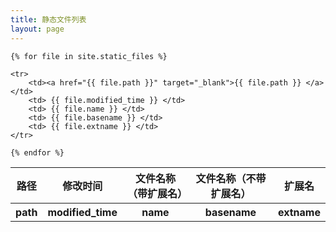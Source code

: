 ```yaml
---
title: 静态文件列表
layout: page
---
```



[静态文件  http://jekyllcn.com/docs/static-files/]: http://jekyllcn.com/docs/static-files/



<table>
  <thead>
    <tr>
      <th>路径</th>
      <th>修改时间</th>
      <th>文件名称（带扩展名）</th>
      <th>文件名称（不带扩展名）</th>
      <th>扩展名</th>
    </tr>

  </thead>

  <tbody>
    <tr>
      <th>path</th>
      <th>modified_time</th>
      <th>name</th>
      <th>basename</th>
      <th>extname</th>
    </tr>

    {% for file in site.static_files %}
    
    <tr>
        <td><a href="{{ file.path }}" target="_blank">{{ file.path }} </a></td>
        <td> {{ file.modified_time }} </td>
        <td> {{ file.name }} </td>
        <td> {{ file.basename }} </td>
        <td> {{ file.extname }} </td>
    </tr>
    
    {% endfor %}
  </tbody>
</table>


